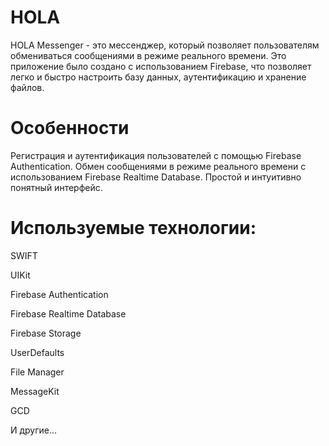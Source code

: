 # HOLA

HOLA Messenger - это мессенджер, который позволяет пользователям обмениваться сообщениями в режиме реального времени. Это приложение было создано с использованием Firebase, что позволяет легко и быстро настроить базу данных, аутентификацию и хранение файлов.

# Особенности
Регистрация и аутентификация пользователей с помощью Firebase Authentication.
Обмен сообщениями в режиме реального времени с использованием Firebase Realtime Database.
Простой и интуитивно понятный интерфейс.

# Используемые технологии:
SWIFT

UIKit

Firebase Authentication

Firebase Realtime Database

Firebase Storage

UserDefaults

File Manager

MessageKit

GCD

И другие...



